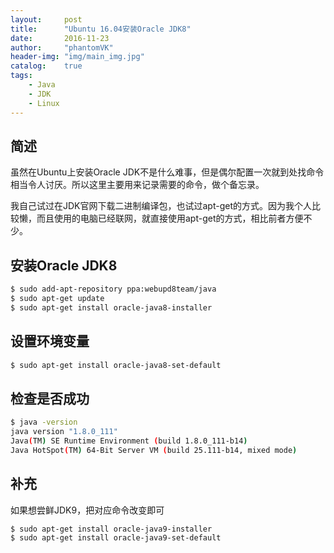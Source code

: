 ```yaml
---
layout:     post
title:      "Ubuntu 16.04安装Oracle JDK8"
date:       2016-11-23
author:     "phantomVK"
header-img: "img/main_img.jpg"
catalog:    true
tags:
    - Java
    - JDK
    - Linux
---
```


## 简述

虽然在Ubuntu上安装Oracle JDK不是什么难事，但是偶尔配置一次就到处找命令相当令人讨厌。所以这里主要用来记录需要的命令，做个备忘录。

我自己试过在JDK官网下载二进制编译包，也试过apt-get的方式。因为我个人比较懒，而且使用的电脑已经联网，就直接使用apt-get的方式，相比前者方便不少。

## 安装Oracle JDK8

```bash
$ sudo add-apt-repository ppa:webupd8team/java
$ sudo apt-get update
$ sudo apt-get install oracle-java8-installer
```

## 设置环境变量

```bash
$ sudo apt-get install oracle-java8-set-default
```

## 检查是否成功

```bash
$ java -version
java version "1.8.0_111"
Java(TM) SE Runtime Environment (build 1.8.0_111-b14)
Java HotSpot(TM) 64-Bit Server VM (build 25.111-b14, mixed mode)
```


## 补充

如果想尝鲜JDK9，把对应命令改变即可

```bash
$ sudo apt-get install oracle-java9-installer
$ sudo apt-get install oracle-java9-set-default
```





